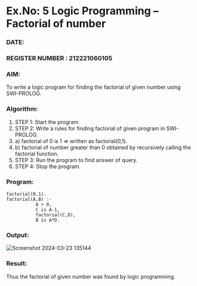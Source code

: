 # Ex.No: 5   Logic Programming – Factorial of number   
### DATE:                                                                            
### REGISTER NUMBER : 212221060105
### AIM: 
To  write  a logic program for finding the factorial of given number using SWI-PROLOG. 
### Algorithm:
1. STEP 1: Start the program
2. STEP 2:  Write a rules for finding factorial of given program in SWI-PROLOG.
3.   a)	factorial of 0 is 1 => written as factorial(0,1).
4.   b)	factorial of number greater than 0 obtained by recursively calling the factorial    function.
5. STEP 3: Run the program  to find answer of  query.
6. STEP 4: Stop the program.

### Program:
```
factorial(0,1).
factorial(A,B) :-  
           A > 0, 
           C is A-1,
           factorial(C,D),
           B is A*D.
```



### Output:
![Screenshot 2024-03-23 135144](https://github.com/xLollipopsx/AI_Lab_2023-24/assets/148363284/d0396f6b-098a-4245-9527-743800e69c1d)




### Result:
Thus the factorial of given number was found by logic programming. 
